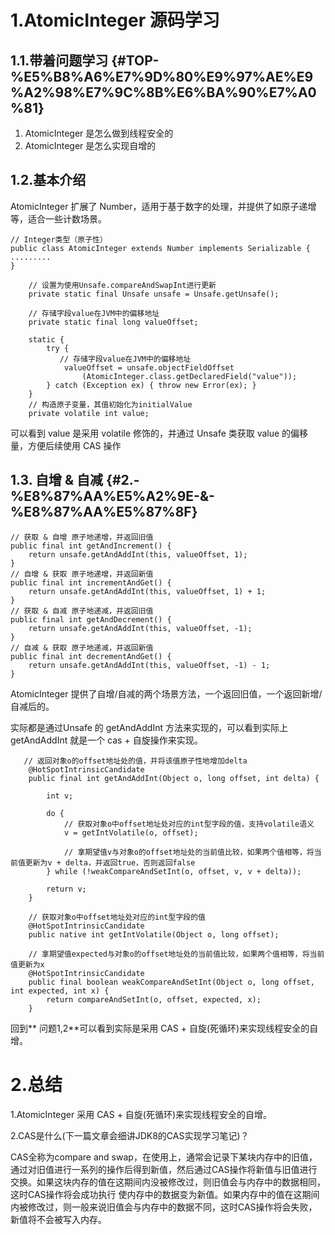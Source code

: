 # 1.AtomicInteger 源码学习

## 1.1.带着问题学习 {#TOP-%E5%B8%A6%E7%9D%80%E9%97%AE%E9%A2%98%E7%9C%8B%E6%BA%90%E7%A0%81}

1. AtomicInteger 是怎么做到线程安全的
2. AtomicInteger 是怎么实现自增的

## 1.2.基本介绍

AtomicInteger 扩展了 Number，适用于基于数字的处理，并提供了如原子递增等，适合一些计数场景。

```
// Integer类型（原子性）
public class AtomicInteger extends Number implements Serializable {
.........
}
```

```
    // 设置为使用Unsafe.compareAndSwapInt进行更新
    private static final Unsafe unsafe = Unsafe.getUnsafe();

    // 存储字段value在JVM中的偏移地址
    private static final long valueOffset;

    static {
        try {
           // 存储字段value在JVM中的偏移地址
            valueOffset = unsafe.objectFieldOffset
                (AtomicInteger.class.getDeclaredField("value"));
        } catch (Exception ex) { throw new Error(ex); }
    }
    // 构造原子变量，其值初始化为initialValue
    private volatile int value;
```

可以看到 value 是采用 volatile 修饰的，并通过 Unsafe 类获取 value 的偏移量，方便后续使用 CAS 操作

## 1.3. 自增 & 自减 {#2.-%E8%87%AA%E5%A2%9E-&-%E8%87%AA%E5%87%8F}

```
// 获取 & 自增 原子地递增，并返回旧值
public final int getAndIncrement() {
    return unsafe.getAndAddInt(this, valueOffset, 1);
}
// 自增 & 获取 原子地递增，并返回新值
public final int incrementAndGet() {
    return unsafe.getAndAddInt(this, valueOffset, 1) + 1;
}
// 获取 & 自减 原子地递减，并返回旧值
public final int getAndDecrement() {
    return unsafe.getAndAddInt(this, valueOffset, -1);
}
// 自减 & 获取 原子地递减，并返回新值
public final int decrementAndGet() {
    return unsafe.getAndAddInt(this, valueOffset, -1) - 1;
}
```

AtomicInteger 提供了自增/自减的两个场景方法，一个返回旧值，一个返回新增/自减后的。

实际都是通过Unsafe 的 getAndAddInt 方法来实现的，可以看到实际上 getAndAddInt 就是一个 cas + 自旋操作来实现。

```
   // 返回对象o的offset地址处的值，并将该值原子性地增加delta
    @HotSpotIntrinsicCandidate
    public final int getAndAddInt(Object o, long offset, int delta) {

        int v;

        do {
            // 获取对象o中offset地址处对应的int型字段的值，支持volatile语义
            v = getIntVolatile(o, offset);

            // 拿期望值v与对象o的offset地址处的当前值比较，如果两个值相等，将当前值更新为v + delta，并返回true，否则返回false
        } while (!weakCompareAndSetInt(o, offset, v, v + delta));

        return v;
    }
```

```
    // 获取对象o中offset地址处对应的int型字段的值
    @HotSpotIntrinsicCandidate
    public native int getIntVolatile(Object o, long offset);

    // 拿期望值expected与对象o的offset地址处的当前值比较，如果两个值相等，将当前值更新为x
    @HotSpotIntrinsicCandidate
    public final boolean weakCompareAndSetInt(Object o, long offset, int expected, int x) {
        return compareAndSetInt(o, offset, expected, x);
    }
```

回到** 问题1,2**可以看到实际是采用 CAS + 自旋\(死循环\)来实现线程安全的自增。

# 2.总结

1.AtomicInteger 采用 CAS + 自旋\(死循环\)来实现线程安全的自增。

2.CAS是什么\(下一篇文章会细讲JDK8的CAS实现学习笔记\)？

CAS全称为compare and swap，在使用上，通常会记录下某块内存中的旧值，通过对旧值进行一系列的操作后得到新值，然后通过CAS操作将新值与旧值进行交换。如果这块内存的值在这期间内没被修改过，则旧值会与内存中的数据相同，这时CAS操作将会成功执行 使内存中的数据变为新值。如果内存中的值在这期间内被修改过，则一般来说旧值会与内存中的数据不同，这时CAS操作将会失败，新值将不会被写入内存。

